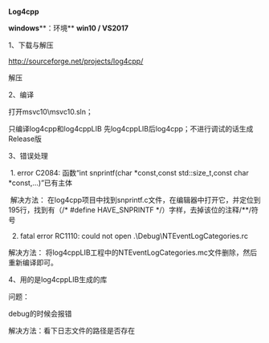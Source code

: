**Log4cpp**



**windows****：环境** **win10 / VS2017**

1、下载与解压

 http://sourceforge.net/projects/log4cpp/  

解压

2、编译

打开msvc10\msvc10.sln；

只编译log4cpp和log4cppLIB    先log4cppLIB后log4cpp；不进行调试的话生成Release版

3、错误处理

​	1. error C2084: 函数“int snprintf(char *const,const std::size_t,const char *const,...)”已有主体

​	解决方法：
​	在log4cpp项目中找到snprintf.c文件，在编辑器中打开它，并定位到195行，找到有（/* #define HAVE_SNPRINTF 			*/）字样，去掉该位的注释/**/符号

2.  fatal error RC1110: could not open .\Debug\NTEventLogCategories.rc

   解决方法：
   将log4cppLIB工程中的NTEventLogCategories.mc文件删除，然后重新编译即可。

4、用的是log4cppLIB生成的库



问题：

debug的时候会报错

解决方法：看下日志文件的路径是否存在